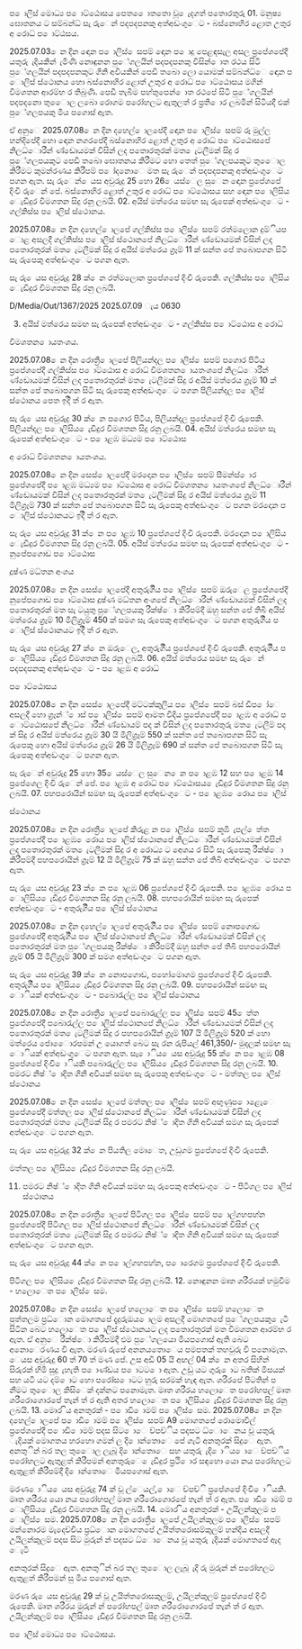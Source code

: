 ප ොලිස් මොධ්‍ය ප ොට්ඨොසය පෙත ෙොතතො වූ ෙැදගත් පතොරතුරු 01. මනුෂ්‍ය ඝොතනය ට සම්බන්ධ්‍ සැ රුෙන් පදපදපනකු අත්අඩංගුෙට - බස්නොහිර ළොත උතුර අ රොධ්‍ ප ොට්ඨසය.

2025.07.03 ෙන දින ඳොන ප ොලිස් ෙසපම් ඳොන ප ොදු පෙළඳසැල අසල ප්‍රපේශපේදී යතුරු ැදියකින් ැමිණි නොඳුනන පුේගලයින් පදපදපනකු විසින් ොත රථය සිටි පුේගලයින් පදපදපනකුට ගිනි අවියකින් පෙඩි තබො ලො යොමක් සම්බන්ධ්‍ෙ ඳොන ප ොලිස් ස්ථොනය හො බස්නොහිර ළොත් උතුර අ රොධ්‍ ප ොට්ඨොසය මගින් විමශතන ආරම්භ ර තිබුණි. පෙඩි තැබීම පහ්තුපෙන් ොත රථපේ සිටි පුේගලයින් පදපදනො තුෙොල ලබො රොගම පරෝහලට ඇතුලත් ර ප්‍රති ොර ලබමින් සිටියදී එක් පුේගලපයකු මිය පගොස් ඇත.

ඒ අනුෙ 2025.07.08 ෙන දින දහෙල් ොලපේදී ඳොන ප ොලිස් ෙසපම් රූ මුල්ල හන්දිපේදී හො ඳොන නගරපේදී බස්නොහිර ළොත් උතුර අ රොධ්‍ ප ොට්ඨොසපේ නිලධ්‍ොරීන් ණ්ඩොයමක් විසින් ලද පතොරතුරක් මත ෙැටලීමක් සිදු ර පුේගලපයකුට පෙඩි තබො ඝොතනය කිරීමට හො තෙත් පුේගලපයකුට තුෙොල කිරීමට කුමන්රණය කිරීපම් ප ෝදනොෙ මත සැ රුෙන් පදපදපනකු අත්අඩංගුෙට පගන ඇත. සැ රුෙන් ෙයස අවුරුදු 25 හො 26 ෙයස්ෙල සුෙන ඳොන ප්‍රපේශපේ දිංචි රුෙන් පේ. බස්නොහිර ළොත් උතුර අ රොධ්‍ ප ොට්ඨොසය සහ ඳොන ප ොලිසිය ෙැඩිදුර විමශතන සිදු රනු ලබයි. 02. අයිස් මත්රෙය සමඟ සැ රුපෙක් අත්අඩංගුෙට - ගල්කිස්ස ප ොලිස් ස්ථොනය.

2025.07.08 ෙන දින දහෙල් ොලපේ ගල්කිස්ස ප ොලිස් ෙසපම් රත්මලොන දුම්ියප ොළ අසලදී ගල්කිස්ස ප ොලිස් ස්ථොනපේ නිලධ්‍ොරීන් ණ්ඩොයමක් විසින් ලද පතොරතුරක් මත ෙැටලීමක් සිදු ර අයිස් මත්රෙය ග්‍රෑම් 11 ක් සන්ත පේ තබොපගන සිටි සැ රුපෙකු අත්අඩංගුෙට පගන ඇත.

සැ රු ෙයස අවුරුදු 28 ක් ෙන රත්මලොන ප්‍රපේශපේ දිංචි රුපෙකි. ගල්කිස්ස ප ොලිසිය ෙැඩිදුර විමශතන සිදු රනු ලබයි.

D/Media/Out/1367/2025 2025.07.09 ැය 0630

03. අයිස් මත්රෙය සමඟ සැ රුපෙක් අත්අඩංගුෙට - ගල්කිස්ස ප ොට්ඨොස අ රොධ්‍

විමශතන ොයතංශය.

2025.07.08 ෙන දින රොත්‍රී ොලපේ පිලියන්දල ප ොලිස් ෙසපම් පගොර පිටිය ප්‍රපේශපේදී ගල්කිස්ස ප ොට්ඨොස අ රොධ්‍ විමශතන ොයතංශපේ නිලධ්‍ොරීන් ණ්ඩොයමක් විසින් ලද පතොරතුරක් මත ෙැටලීමක් සිදු ර අයිස් මත්රෙය ග්‍රෑම් 10 ක් සන්ත පේ තබොපගන සිටි සැ රුපෙකු අත්අඩංගුෙට පගන පිලියන්දල ප ොලිස් ස්ථොනය පෙත ඉදිි ත් ර ඇත.

සැ රු ෙයස අවුරුදු 30 ක් ෙන පගොර පිටිය, පිලියන්දල ප්‍රපේශපේ දිංචි රුපෙකි. පිලියන්දල ප ොලිසිය ෙැඩිදුර විමශතන සිදු රනු ලබයි. 04. අයිස් මත්රෙය සමඟ සැ රුපෙක් අත්අඩංගුෙට - ප ොළඹ මධ්‍යම ප ොට්ඨොස

අ රොධ්‍ විමශතන ොයතංශය.

2025.07.08 ෙන දින සෙස් ොලපේදී මරදොන ප ොලිස් ෙසපම් සීමන්ස් ොර ප්‍රපේශපේදී ප ොළඹ මධ්‍යම ප ොට්ඨොස අ රොධ්‍ විමශතන ොයතංශපේ නිලධ්‍ොරීන් ණ්ඩොයමක් විසින් ලද පතොරතුරක් මත ෙැටලීමක් සිදු ර අයිස් මත්රෙය ග්‍රෑම් 11 මිලිග්‍රෑම් 730 ක් සන්ත පේ තබොපගන සිටි සැ රුපෙකු අත්අඩංගුෙට පගන මරදොන ප ොලිස් ස්ථොනයට ඉදිි ත් ර ඇත.

සැ රු ෙයස අවුරුදු 31 ක් ෙන ප ොළඹ 10 ප්‍රපේශපේ දිංචි රුපෙකි. මරදොන ප ොලිසිය ෙැඩිදුර විමශතන සිදු රනු ලබයි. 05. අයිස් මත්රෙය සමඟ සැ රුපෙක් අත්අඩංගුෙට - නුපේපගොඩ ප ොට්ඨොස

දූෂ්‍ණ මධ්‍තන අංශය

2025.07.08 ෙන දින සෙස් ොලපේදී අතුරුගිිය ප ොලිස් ෙසපම් ඔරුෙල ප්‍රපේශපේදී නුපේපගොඩ ප ොට්ඨොස දූෂ්‍ණ මධ්‍තන අංශපේ නිලධ්‍ොරීන් ණ්ඩොයමක් විසින් ලද පතොරතුරක් මත සැ ටයුතු පුේගලපයකු රීක්ෂ්‍ො කිරීපම්දී ඔහු සන්ත පේ තිබී අයිස් මත්රෙය ග්‍රෑම් 10 මිලිග්‍රෑම් 450 ක් සමග සැ රුපෙකු අත්අඩංගුෙට පගන අතුරුගිිය ප ොලිස් ස්ථොනයට ඉදිි ත් ර ඇත.

සැ රු ෙයස අවුරුදු 27 ක් ෙන ඔරුෙල, අතුරුගිිය ප්‍රපේශපේ දිංචි රුපෙකි. අතුරුගිිය ප ොලිසිය ෙැඩිදුර විමශතන සිදු රනු ලබයි. 06. අයිස් මත්රෙය සමඟ සැ රුෙන් පදපදපනකු අත්අඩංගුෙට - ප ොළඹ අ රොධ්‍

ප ොට්ඨොසය

2025.07.08 ෙන දින සෙස් ොලපේදී මට්ටක්කුලිය ප ොලිස් ෙසපම් බස් ඩිප ෝෙ අසලදී හො ග්‍රෑන්් ොස් ප ොලිස් ෙසපම් ආමත වීදිය ප්‍රපේශපේදී ප ොළඹ අ රොධ්‍ ප ොට්ඨොසපේ නිලධ්‍ොරීන් ණ්ඩොයම් පද ක් විසින් ලද පතොරතුරු මත ෙැටලීම් පද ක් සිදු ර අයිස් මත්රෙය ග්‍රෑම් 30 යි මිලිග්‍රෑම් 550 ක් සන්ත පේ තබොපගන සිටි සැ රුපෙකු හො අයිස් මත්රෙය ග්‍රෑම් 26 යි මිලිග්‍රෑම් 690 ක් සන්ත පේ තබොපගන සිටි සැ රුපෙකු අත්අඩංගුෙට පගන ඇත.

සැ රුෙන් අවුරුදු 25 හො 35 ෙයස්ෙල සුෙන ෙන ප ොළඹ 12 සහ ප ොළඹ 14 ප්‍රපේශෙල දිංචි රුෙන් පේ. ප ොළඹ අ රොධ්‍ ප ොට්ඨොසය ෙැඩිදුර විමශතන සිදු රනු ලබයි. 07. පහපරොයින් සමඟ සැ රුපෙක් අත්අඩංගුෙට - ප ොළඹ ෙරොය ප ොලිස්

ස්ථොනය

2025.07.08 ෙන දින රොත්‍රී ොලපේ කිරුළ න ප ොලිස් ෙසපම් කූඹි ැපල් ෙත්ත ප්‍රපේශපේදී ප ොළඹ ෙරොය ප ොලිස් ස්ථොනපේ නිලධ්‍ොරීන් ණ්ඩොයමක් විසින් ලද පතොරතුරක් මත ෙැටලීමක් සිදු ර අ රොධ්‍ය ට අෙශය ර සිටි සැ රුපෙකු රීක්ෂ්‍ො කිරීපම්දී පහපරොයින් ග්‍රෑම් 12 යි මිලිග්‍රෑම් 75 ක් ඔහු සන්ත පේ තිබී අත්අඩංගුෙට පගන ඇත.

සැ රු ෙයස අවුරුදු 23 ක් ෙන ප ොළඹ 06 ප්‍රපේශපේ දිංචි රුපෙකි. ප ොළඹ ෙරොය ප ොලිසිය ෙැඩිදුර විමශතන සිදු රනු ලබයි. 08. පහපරොයින් සමඟ සැ රුපෙක් අත්අඩංගුෙට - අතුරුගිිය ප ොලිස් ස්ථොනය

2025.07.08 ෙන දින දහෙල් ොලපේ අතුරුගිිය ප ොලිස් ෙසපම් නොපගොඩ ප්‍රපේශපේදී අතුරුගිිය ප ොලිස් ස්ථොනපේ නිලධ්‍ොරීන් ණ්ඩොයමක් විසින් ලද පතොරතුරක් මත පුේගලපයකු රීක්ෂ්‍ො කිරීපම්දී ඔහු සන්ත පේ තිබී පහපරොයින් ග්‍රෑම් 05 යි මිලිග්‍රෑම් 300 ක් සමග අත්අඩංගුෙට පගන ඇත.

සැ රු ෙයස අවුරුදු 39 ක් ෙන නොපගොඩ, පහෝමොගම ප්‍රපේශපේ දිංචි රුපෙකි. අතුරුගිිය ප ොලිසිය ෙැඩිදුර විමශතන සිදු රනු ලබයි. 09. පහපරොයින් සමඟ සැ ොියක් අත්අඩංගුෙට - පබොරැල්ල ප ොලිස් ස්ථොනය

2025.07.08 ෙන දින රොත්‍රී ොලපේ පබොරුල්ල ප ොලිස් ෙසපම් 45 ෙත්ත ප්‍රපේශපේදී පබොරැල්ල ප ොලිස් ස්ථොනපේ නිලධ්‍ොරීන් ණ්ඩොයමක් විසින් ලද පතොරතුරක් මත ෙැටලීමක් සිදු ර පහපරොයින් ග්‍රෑම් 107 යි මිලිග්‍රෑම් 520 ක් හො මත්රෙය ජොෙොරපමන් උ යොගත් බෙට සැ රන රුපියල් 461,350/- මුදලක් සමඟ සැ ොියක් අත්අඩංගුෙට පගන ඇත. සැ ොිය ෙයස අවුරුදු 55 ක් ෙන ප ොළඹ 08 ප්‍රපේශපේ දිංචි ොියකි පබොරුල්ල ප ොලිසිය ෙැඩිදුර විමශතන සිදු රනු ලබයි. 10. පමරට නිෂ්‍් ොදිත ගිනි අවියක් සමඟ සැ රුපෙකු අත්අඩංගුෙට - මත්තල ප ොලිස් ස්ථොනය

2025.07.08 ෙන දින සෙස් ොලපේ මත්තල ප ොලිස් ෙසපම් අඟුණුප ොළෙැෙ ප්‍රපේශපේදී මත්තල ප ොලිස් ස්ථොනපේ නිලධ්‍ොරීන් ණ්ඩොයමක් විසින් ලද පතොරතුරක් මත ෙැටලීමක් සිදු ර පමරට නිෂ්‍් ොදිත ගිනි අවියක් සමග සැ රුපෙක් අත්අඩංගුෙට පගන ඇත.

සැ රු ෙයස අවුරුදු 32 ක් ෙන පියතිල මොෙත, උඩුගම ප්‍රපේශපේ දිංචි රුපෙකි.

මත්තල ප ොලිසිය ෙැඩිදුර විමශතන සිදු රනු ලබයි.

11. පමරට නිෂ්‍් ොදිත ගිනි අවියක් සමඟ සැ රුපෙකු අත්අඩංගුෙට - පිටිගල ප ොලිස් ස්ථොනය

2025.07.08 ෙන දින රොත්‍රී ොලපේ පිටිගල ප ොලිස් ෙසපම් ප ොල්ගහපහ්න ප්‍රපේශපේදී පිටිගල ප ොලිස් ස්ථොනපේ නිලධ්‍ොරීන් ණ්ඩොයමක් විසින් ලද පතොරතුරක් මත ෙැටලීමක් සිදු ර පමරට නිෂ්‍් ොදිත ගිනි අවියක් සමග සැ රුපෙක් අත්අඩංගුෙට පගන ඇත.

සැ රු ෙයස අවුරුදු 44 ක් ෙන ප ොල්ගහපහ්න, ප ොරෙගම ප්‍රපේශපේ දිංචි රුපෙකි.

පිටිගල ප ොලිසිය ෙැඩිදුර විමශතන සිදු රනු ලබයි. 12. නොඳුනන මෘත ශරීරයක් හමුවීම - හලොෙත ප ොලිස් ෙසම.

2025.07.08 ෙන දින සෙස් ොලපේ හලොෙත ප ොලිස් ෙසපම් හලොෙත පුත්තලම ප්‍රධ්‍ොන මොගතපේ දැදුරුඔය ොලම අසලදී මොගතපේ පුේගලපයකු ෙැටී සිටින බෙට හලොෙත ප ොලිස් ස්ථොනයට ලද පතොරතුරක් මත විමශතන ආරම්භ ර ඇත. ඒ අනුෙ රීක්ෂ්‍ො කිරීපම්දී එම පුේගලයො මියපගොස් ඇති බෙට අනොෙරණය වී ඇත. මරණ රුපේ අනනයතොෙය පමපතක් තහවුරු වී පනොමැත. ෙයස අවුරුදු 60 ත් 70 ත් මණ පේ. උස අඩි 05 යි අඟල් 04 ක් ෙන අතර සිහින් සිරුරක් හිමි සුදු ැහැති ප ොණ්ඩය ප ොටට ො ඇත. උඩු යට ගුරු ොට බතික් මිසයක් සහ යටි යට දම් ොට හො පරෝස ොටට හුරු සරමක් හැඳ ඇත. ශරීරපේ පිටතින් ප නීමට තුෙොල කිසිෙක් දක්නට පනොමැත. මෘත ශරීරය හලොෙත පරෝහපල් මෘත ශරීරොගොරපේ තැන් ත් ර ඇති අතර හලොෙත ප ොලිසිය ෙැඩිදුර විමශතන සිදු රනු ලබයි. 13. මොර ිය අනතුරක් - ප ොඩි ොමම් ප ොලිස් ෙසම. 2025.07.08 ෙන දින දහෙල් ොලපේ ප ොඩි ොමම් ප ොලිස් ෙසපම් A9 මොගතපේ රොමොවිල් ප්‍රපේශපේදී ප ොඩි ොමම් පදස සිට ොෙ ච්පච්ිය පදසට ධ්‍ොෙනය වූ යතුරු ැදියක් මොගතය හරහො ගමන් ල දි ොන්තොෙ පේ ගැටී අනතුරක් සිදුෙ ඇත. අනතුින් බර තල තුෙොල ලැබූ දි ොන්තොෙ සහ යතුරු ැදි ොිය ොෙ ච්පච්ිය පරෝහලට ඇතුළත් කිරීපමන් අනතුරුෙ ෙැඩිදුර ප්‍රථි ොර සඳහො යො නය පරෝහලට ඇතුළත් කිරීපම්දී දි ොන්තොෙ මියපගොස් ඇත.

මරණ ොිය ෙයස අවුරුදු 74 ක් වූ ල්ෙයල්, ොෙ ච්පච්ි ප්‍රපේශපේ දිංචි ොියකි. මෘත ශරීරය යො නය පරෝහපල් මෘත ශරීරොගොරපේ තැන් ත් ර ඇත. ප ොඩි ොමම් ප ොලිසිය ෙැඩිදුර විමශතන සිදු රනු ලබයි. 14. මොර ිය අනතුරක් - උයිලන්කුලම ප ොලිස් ෙසම. 2025.07.08 ෙන දින රොත්‍රී ොලපේ උයිලන්කුලම ප ොලිස් ෙසපම් මන්නොරම මැදෙච්චිය ප්‍රධ්‍ොන මොගතපේ උයිත්තරොසම්කුලම් හන්දිය අසලදී උයිලන්කුලම් පදස සිට මුරුන් න් පදසට ධ්‍ොෙනය වූ යතුරු ැදියක් මොගතපේ ඇද ෙැටී

අනතුරක් සිදුෙ ඇත. අනතුින් බර තල තුෙොල ලැබූ ැදි රු මුරුන් න් පරෝහලට ඇතුළත් කිරීපමන් සු මිය පගොස් ඇත.

මරණ රු ෙයස අවුරුදු 29 ක් වූ උයිත්තරොසකුලම්, උයිලන්කුලම් ප්‍රපේශපේ දිංචි රුපෙකි. මෘත ශරීරය මුරුන් න් පරෝහපල් මෘත ශරීරොගොරපේ තැන් ත් ර ඇත. උයිලන්කුලම් ප ොලිසිය ෙැඩිදුර විමශතන සිදු රනු ලබයි.

ප ොලිස් මොධ්‍ය ප ොට්ඨොසය.